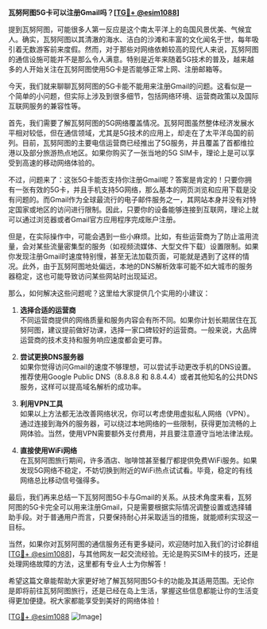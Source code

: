 **瓦努阿图5G卡可以注册Gmail吗？[[TG💪+ @esim1088](https://t.me/s/esim1088)]**

提到瓦努阿图，可能很多人第一反应是这个南太平洋上的岛国风景优美、气候宜人。确实，瓦努阿图以其清澈的海水、洁白的沙滩和丰富的文化闻名于世，每年吸引着无数游客前来度假。然而，对于那些对网络依赖较高的现代人来说，瓦努阿图的通信设施可能并不是那么令人满意。特别是近年来随着5G技术的普及，越来越多的人开始关注在瓦努阿图使用5G卡是否能够正常上网、注册邮箱等。

今天，我们就来聊聊瓦努阿图的5G卡能不能用来注册Gmail的问题。这看似是一个简单的小问题，但实际上涉及到很多细节，包括网络环境、运营商政策以及国际互联网服务的兼容性等。

首先，我们需要了解瓦努阿图的5G网络覆盖情况。瓦努阿图虽然整体经济发展水平相对较低，但在通信领域，尤其是5G技术的应用上，却走在了太平洋岛国的前列。目前，瓦努阿图的主要电信运营商已经推出了5G服务，并且覆盖了首都维拉港以及部分旅游热点地区。如果你购买了一张当地的5G SIM卡，理论上是可以享受到高速的移动网络体验的。

不过，问题来了：这张5G卡能否支持你注册Gmail呢？答案是肯定的！只要你拥有一张有效的5G卡，并且手机支持5G网络，那么基本的网页浏览和应用下载是没有问题的。而Gmail作为全球最流行的电子邮件服务之一，其网站本身并没有对特定国家或地区的访问进行限制。因此，只要你的设备能够连接到互联网，理论上就可以通过浏览器或者Gmail官方应用程序完成账户注册。

但是，在实际操作中，可能会遇到一些小麻烦。比如，有些运营商为了防止滥用流量，会对某些流量密集型的服务（如视频流媒体、大型文件下载）设置限制。如果你发现注册Gmail时速度特别慢，甚至无法加载页面，可能就是遇到了这样的情况。此外，由于瓦努阿图地处偏远，本地的DNS解析效率可能不如大城市的服务器稳定，这也可能导致访问某些网站时出现延迟。

那么，如何解决这些问题呢？这里给大家提供几个实用的小建议：

1. **选择合适的运营商**  
   不同运营商提供的网络质量和服务内容会有所不同。如果你计划长期居住在瓦努阿图，建议提前做好功课，选择一家口碑较好的运营商。一般来说，大品牌运营商的技术支持和服务响应速度都会更可靠。

2. **尝试更换DNS服务器**  
   如果你觉得访问Gmail的速度不够理想，可以尝试手动更改手机的DNS设置。推荐使用Google Public DNS（8.8.8.8 和 8.8.4.4）或者其他知名的公共DNS服务，这样可以提高域名解析的成功率。

3. **利用VPN工具**  
   如果以上方法都无法改善网络状况，你可以考虑使用虚拟私人网络（VPN）。通过连接到海外的服务器，可以绕过本地网络的一些限制，获得更加流畅的上网体验。当然，使用VPN需要额外支付费用，并且要注意遵守当地法律法规。

4. **直接使用WiFi网络**  
   在瓦努阿图旅行期间，许多酒店、咖啡馆甚至餐厅都提供免费WiFi服务。如果发现5G网络不稳定，不妨切换到附近的WiFi热点试试看。毕竟，稳定的有线网络总比移动信号强得多。

最后，我们再来总结一下瓦努阿图5G卡与Gmail的关系。从技术角度来看，瓦努阿图的5G卡完全可以用来注册Gmail，只是需要根据实际情况调整设置或选择辅助手段。对于普通用户而言，只要保持耐心并采取适当的措施，就能顺利实现这一目标。

当然，如果你对瓦努阿图的通信服务还有更多疑问，欢迎随时加入我们的讨论群组[[TG💪+ @esim1088](https://t.me/s/esim1088)]，与其他网友一起交流经验。无论是购买SIM卡的技巧，还是处理网络故障的方法，这里都有专业人士为你解答！

希望这篇文章能帮助大家更好地了解瓦努阿图5G卡的功能及其适用范围。无论你是即将前往瓦努阿图旅行，还是已经在岛上生活，掌握这些信息都能让你的生活变得更加便捷。祝大家都能享受到美好的网络体验！

[[TG💪+ @esim1088](https://t.me/s/esim1088) ![Image](https://i.postimg.cc/4NQfJmqS/Snipaste-2025-05-13-00-14-12.png)]
